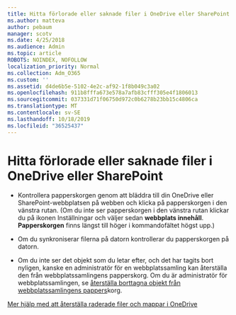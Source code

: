 ```yaml
---
title: Hitta förlorade eller saknade filer i OneDrive eller SharePoint
ms.author: matteva
author: pebaum
manager: scotv
ms.date: 4/25/2018
ms.audience: Admin
ms.topic: article
ROBOTS: NOINDEX, NOFOLLOW
localization_priority: Normal
ms.collection: Adm_O365
ms.custom: ''
ms.assetid: d4de6b5e-5102-4e2c-af92-1f8b049c3a02
ms.openlocfilehash: 911b8fffa673e578a7afb83cfff305e4f1806013
ms.sourcegitcommit: 037331d71f06750d972c0b6278b23bb15c4806ca
ms.translationtype: MT
ms.contentlocale: sv-SE
ms.lasthandoff: 10/18/2019
ms.locfileid: "36525437"
---
```

# <a name="find-lost-or-missing-files-in-onedrive-or-sharepoint"></a>Hitta förlorade eller saknade filer i OneDrive eller SharePoint

- Kontrollera papperskorgen genom att bläddra till din OneDrive eller SharePoint-webbplatsen på webben och klicka på papperskorgen i den vänstra rutan. (Om du inte ser papperskorgen i den vänstra rutan klickar du på ikonen Inställningar och väljer sedan **webbplats innehåll**. **Papperskorgen** finns längst till höger i kommandofältet högst upp.) 
    
- Om du synkroniserar filerna på datorn kontrollerar du papperskorgen på datorn. 
    
- Om du inte ser det objekt som du letar efter, och det har tagits bort nyligen, kanske en administratör för en webbplatssamling kan återställa den från webbplatssamlingens papperskorg. Om du är administratör för webbplatssamlingen, se [återställa borttagna objekt från webbplatssamlingens pappers](https://go.microsoft.com/fwlink/?linkid=866439)korg.
    
[Mer hjälp med att återställa raderade filer och mappar i OneDrive](https://go.microsoft.com/fwlink/?linkid=872872)
  

